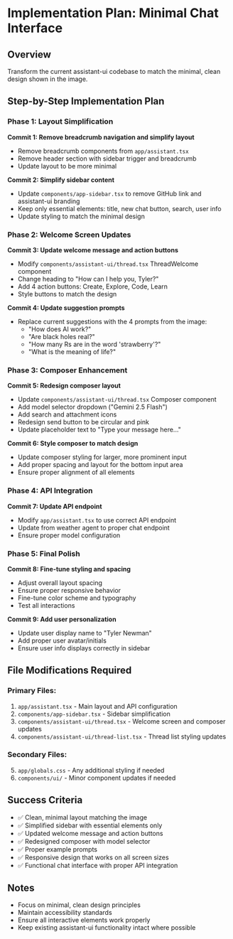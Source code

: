 # Implementation Plan: Minimal Chat Interface

## Overview
Transform the current assistant-ui codebase to match the minimal, clean design shown in the image.

## Step-by-Step Implementation Plan

### Phase 1: Layout Simplification
**Commit 1: Remove breadcrumb navigation and simplify layout**
- Remove breadcrumb components from `app/assistant.tsx`
- Remove header section with sidebar trigger and breadcrumb
- Update layout to be more minimal

**Commit 2: Simplify sidebar content**
- Update `components/app-sidebar.tsx` to remove GitHub link and assistant-ui branding
- Keep only essential elements: title, new chat button, search, user info
- Update styling to match the minimal design

### Phase 2: Welcome Screen Updates
**Commit 3: Update welcome message and action buttons**
- Modify `components/assistant-ui/thread.tsx` ThreadWelcome component
- Change heading to "How can I help you, Tyler?"
- Add 4 action buttons: Create, Explore, Code, Learn
- Style buttons to match the design

**Commit 4: Update suggestion prompts**
- Replace current suggestions with the 4 prompts from the image:
  - "How does AI work?"
  - "Are black holes real?"
  - "How many Rs are in the word 'strawberry'?"
  - "What is the meaning of life?"

### Phase 3: Composer Enhancement
**Commit 5: Redesign composer layout**
- Update `components/assistant-ui/thread.tsx` Composer component
- Add model selector dropdown ("Gemini 2.5 Flash")
- Add search and attachment icons
- Redesign send button to be circular and pink
- Update placeholder text to "Type your message here..."

**Commit 6: Style composer to match design**
- Update composer styling for larger, more prominent input
- Add proper spacing and layout for the bottom input area
- Ensure proper alignment of all elements

### Phase 4: API Integration
**Commit 7: Update API endpoint**
- Modify `app/assistant.tsx` to use correct API endpoint
- Update from weather agent to proper chat endpoint
- Ensure proper model configuration

### Phase 5: Final Polish
**Commit 8: Fine-tune styling and spacing**
- Adjust overall layout spacing
- Ensure proper responsive behavior
- Fine-tune color scheme and typography
- Test all interactions

**Commit 9: Add user personalization**
- Update user display name to "Tyler Newman"
- Add proper user avatar/initials
- Ensure user info displays correctly in sidebar

## File Modifications Required

### Primary Files:
1. `app/assistant.tsx` - Main layout and API configuration
2. `components/app-sidebar.tsx` - Sidebar simplification
3. `components/assistant-ui/thread.tsx` - Welcome screen and composer updates
4. `components/assistant-ui/thread-list.tsx` - Thread list styling updates

### Secondary Files:
5. `app/globals.css` - Any additional styling if needed
6. `components/ui/` - Minor component updates if needed

## Success Criteria
- ✅ Clean, minimal layout matching the image
- ✅ Simplified sidebar with essential elements only
- ✅ Updated welcome message and action buttons
- ✅ Redesigned composer with model selector
- ✅ Proper example prompts
- ✅ Responsive design that works on all screen sizes
- ✅ Functional chat interface with proper API integration

## Notes
- Focus on minimal, clean design principles
- Maintain accessibility standards
- Ensure all interactive elements work properly
- Keep existing assistant-ui functionality intact where possible 